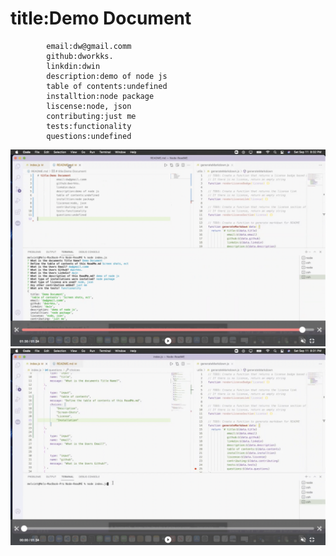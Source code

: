 # title:Demo Document
            email:dw@gmail.comm
            github:dworkks.
            linkdin:dwin
            description:demo of node js
            table of contents:undefined
            installtion:node package
            liscense:node, json
            contributing:just me
            tests:functionality
            questions:undefined


![Node-Readme](ss30.png)
![Node-Readme](ss31.png)